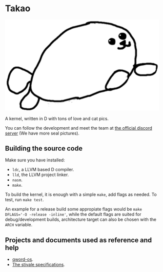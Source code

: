 # Takao

![Banner](banner.png)

A kernel, written in D with tons of love and cat pics.

You can follow the development and meet the team at
[the official discord server](https://discord.gg/uTughVXwbd) (We have more seal
pictures).

## Building the source code

Make sure you have installed:

* `ldc`, a LLVM based D compiler.
* `lld`, the LLVM project linker.
* `nasm`.
* `make`.

To build the kernel, it is enough with a simple `make`, add flags as needed.
To test, run `make test`.

An example for a release build some appropiate flags would be
`make DFLAGS='-O -release -inline'`, while the default flags are suited for
debug/development builds, architecture target can also be chosen with the
`ARCH` variable.

## Projects and documents used as reference and help

* [qword-os](https://github.com/qword-os/qword).
* [The stivale specifications](https://github.com/stivale/stivale).
